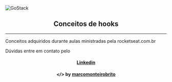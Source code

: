 <img alt="GoStack" src="https://storage.googleapis.com/golden-wind/bootcamp-gostack/header-desafios.png" />

<h2 align="center"> Conceitos de hooks </h2>

---

Conceitos adquiridos durante aulas ministradas pela rocketseat.com.br

Dúvidas entre em contato pelo <h4 align="center">  <a href="https://www.linkedin.com/in/marco-antonio-monteiro-de-brito-541ba0144/" target="_blank">Linkedin</a> </h4> 

<h4 align="center"> <em>&lt;/&gt;</em> by <a href="https://github.com/marcomonteirobrito" target="_blank">marcomonteirobrito</a> </h4>